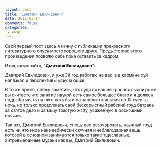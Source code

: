 ```yaml
---
layout: post
title: "Дмитрий Евклидович"
date: 2011-01-14
comments: false
categories:
 - юмор
---
```


Свой первый пост здесь я начну с публикации прекрасного литературного опуса моего хорошего друга.
Предысторию этого произведения позволю себе пока оставить за кадром.

Итак, встречайте, "**Дмитрий Евклидович**":

Дмитрий Евклидович, я уже 3й год работаю на вас, а в кармане хуй наплакал и перспективы удручающие.

В то же время, спешу заметить, что судя по вашей красной лысой роже вы считаете что занятие наукой есть самое большое благо и я должен подрабатывать на него хоть бы и на панели отсасывая по 10 хуёв за ночь, но только продолжать свой бескорыстный рабский труд батрака за святое дело и за вашу толстую жопу, усаженную в роскошный ниссан.

Так вот, Дмитрий Евклидович, спешу вас разочаровать, научный труд есть ни что иное как неебически скучная и неблагодарная вещь, которой в основном  занимаются только такие тщеславные, хитровыебанные мудаки как вы, Дмитрий Евклидович.
